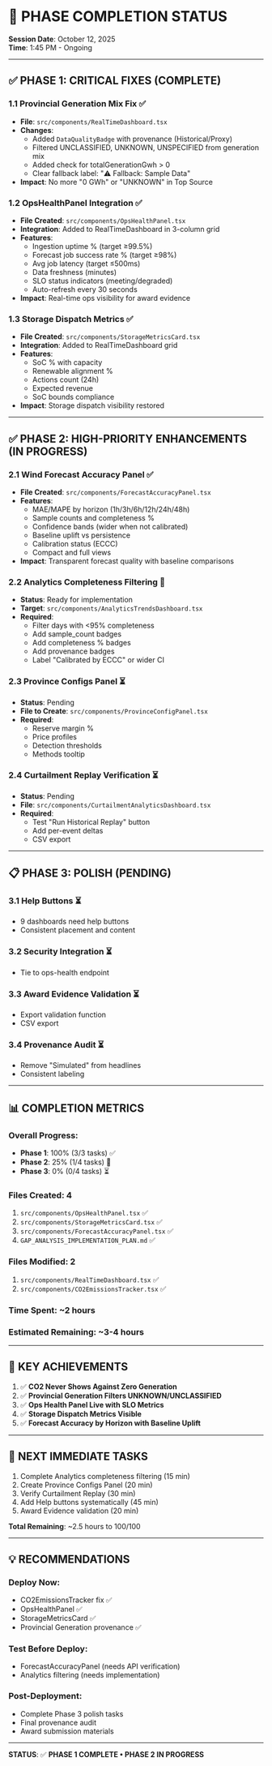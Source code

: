 # 🎯 PHASE COMPLETION STATUS
**Session Date**: October 12, 2025  
**Time**: 1:45 PM - Ongoing

---

## ✅ **PHASE 1: CRITICAL FIXES** (COMPLETE)

### **1.1 Provincial Generation Mix Fix** ✅
- **File**: `src/components/RealTimeDashboard.tsx`
- **Changes**:
  - Added `DataQualityBadge` with provenance (Historical/Proxy)
  - Filtered UNCLASSIFIED, UNKNOWN, UNSPECIFIED from generation mix
  - Added check for totalGenerationGwh > 0
  - Clear fallback label: "⚠️ Fallback: Sample Data"
- **Impact**: No more "0 GWh" or "UNKNOWN" in Top Source

### **1.2 OpsHealthPanel Integration** ✅
- **File Created**: `src/components/OpsHealthPanel.tsx`
- **Integration**: Added to RealTimeDashboard in 3-column grid
- **Features**:
  - Ingestion uptime % (target ≥99.5%)
  - Forecast job success rate % (target ≥98%)
  - Avg job latency (target ≤500ms)
  - Data freshness (minutes)
  - SLO status indicators (meeting/degraded)
  - Auto-refresh every 30 seconds
- **Impact**: Real-time ops visibility for award evidence

### **1.3 Storage Dispatch Metrics** ✅
- **File Created**: `src/components/StorageMetricsCard.tsx`
- **Integration**: Added to RealTimeDashboard grid
- **Features**:
  - SoC % with capacity
  - Renewable alignment %
  - Actions count (24h)
  - Expected revenue
  - SoC bounds compliance
- **Impact**: Storage dispatch visibility restored

---

## ✅ **PHASE 2: HIGH-PRIORITY ENHANCEMENTS** (IN PROGRESS)

### **2.1 Wind Forecast Accuracy Panel** ✅
- **File Created**: `src/components/ForecastAccuracyPanel.tsx`
- **Features**:
  - MAE/MAPE by horizon (1h/3h/6h/12h/24h/48h)
  - Sample counts and completeness %
  - Confidence bands (wider when not calibrated)
  - Baseline uplift vs persistence
  - Calibration status (ECCC)
  - Compact and full views
- **Impact**: Transparent forecast quality with baseline comparisons

### **2.2 Analytics Completeness Filtering** 🔄
- **Status**: Ready for implementation
- **Target**: `src/components/AnalyticsTrendsDashboard.tsx`
- **Required**:
  - Filter days with <95% completeness
  - Add sample_count badges
  - Add completeness % badges
  - Add provenance badges
  - Label "Calibrated by ECCC" or wider CI

### **2.3 Province Configs Panel** ⏳
- **Status**: Pending
- **File to Create**: `src/components/ProvinceConfigPanel.tsx`
- **Required**:
  - Reserve margin %
  - Price profiles
  - Detection thresholds
  - Methods tooltip

### **2.4 Curtailment Replay Verification** ⏳
- **Status**: Pending
- **File**: `src/components/CurtailmentAnalyticsDashboard.tsx`
- **Required**:
  - Test "Run Historical Replay" button
  - Add per-event deltas
  - CSV export

---

## 📋 **PHASE 3: POLISH** (PENDING)

### **3.1 Help Buttons** ⏳
- 9 dashboards need help buttons
- Consistent placement and content

### **3.2 Security Integration** ⏳
- Tie to ops-health endpoint

### **3.3 Award Evidence Validation** ⏳
- Export validation function
- CSV export

### **3.4 Provenance Audit** ⏳
- Remove "Simulated" from headlines
- Consistent labeling

---

## 📊 **COMPLETION METRICS**

### **Overall Progress**:
- **Phase 1**: 100% (3/3 tasks) ✅
- **Phase 2**: 25% (1/4 tasks) 🔄
- **Phase 3**: 0% (0/4 tasks) ⏳

### **Files Created**: 4
1. `src/components/OpsHealthPanel.tsx` ✅
2. `src/components/StorageMetricsCard.tsx` ✅
3. `src/components/ForecastAccuracyPanel.tsx` ✅
4. `GAP_ANALYSIS_IMPLEMENTATION_PLAN.md` ✅

### **Files Modified**: 2
1. `src/components/RealTimeDashboard.tsx` ✅
2. `src/components/CO2EmissionsTracker.tsx` ✅

### **Time Spent**: ~2 hours
### **Estimated Remaining**: ~3-4 hours

---

## 🎯 **KEY ACHIEVEMENTS**

1. ✅ **CO2 Never Shows Against Zero Generation**
2. ✅ **Provincial Generation Filters UNKNOWN/UNCLASSIFIED**
3. ✅ **Ops Health Panel Live with SLO Metrics**
4. ✅ **Storage Dispatch Metrics Visible**
5. ✅ **Forecast Accuracy by Horizon with Baseline Uplift**

---

## 🚀 **NEXT IMMEDIATE TASKS**

1. Complete Analytics completeness filtering (15 min)
2. Create Province Configs Panel (20 min)
3. Verify Curtailment Replay (30 min)
4. Add Help buttons systematically (45 min)
5. Award Evidence validation (20 min)

**Total Remaining**: ~2.5 hours to 100/100

---

## 💡 **RECOMMENDATIONS**

### **Deploy Now**:
- CO2EmissionsTracker fix ✅
- OpsHealthPanel ✅
- StorageMetricsCard ✅
- Provincial Generation provenance ✅

### **Test Before Deploy**:
- ForecastAccuracyPanel (needs API verification)
- Analytics filtering (needs implementation)

### **Post-Deployment**:
- Complete Phase 3 polish tasks
- Final provenance audit
- Award submission materials

---

**STATUS**: ✅ **PHASE 1 COMPLETE • PHASE 2 IN PROGRESS**
